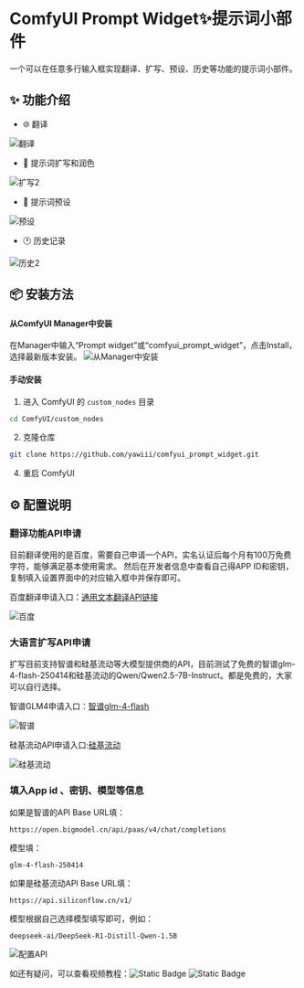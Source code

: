 # ComfyUI Prompt Widget✨提示词小部件


一个可以在任意多行输入框实现翻译、扩写、预设、历史等功能的提示词小部件。

## ✨ 功能介绍

- 🌐 翻译  

![翻译](https://github.com/user-attachments/assets/25767da7-42bf-47a4-aba0-95db9285a4bf)  

  
- 💫 提示词扩写和润色  

![扩写2](https://github.com/user-attachments/assets/942f3acc-8d4d-4e79-a7da-8e389f3d8437)


  
- 📒 提示词预设  

![预设](https://github.com/user-attachments/assets/65becfc3-ddc7-4ab5-946f-12a47cafa4b6)  

- 🕐 历史记录  

![历史2](https://github.com/user-attachments/assets/e20b60a7-4756-4a54-b6a2-c6253c28bfa0)



## 📦 安装方法

#### 从ComfyUI Manager中安装
在Manager中输入“Prompt widget”或“comfyui_prompt_widget”，点击Install，选择最新版本安装。
![从Manager中安装](https://github.com/user-attachments/assets/2c357c5a-ecf2-45ea-8eb0-f76ee975ea6c)



#### 手动安装

1. 进入 ComfyUI 的 `custom_nodes` 目录
```bash
cd ComfyUI/custom_nodes
```

2. 克隆仓库
```bash
git clone https://github.com/yawiii/comfyui_prompt_widget.git
```


4. 重启 ComfyUI

## ⚙️ 配置说明

### 翻译功能API申请
目前翻译使用的是百度，需要自己申请一个API，实名认证后每个月有100万免费字符，能够满足基本使用需求。 然后在开发者信息中查看自己得APP ID和密钥，复制填入设置界面中的对应输入框中并保存即可。   

百度翻译申请入口：[通用文本翻译API链接](https://fanyi-api.baidu.com/product/11)   


![百度](https://github.com/user-attachments/assets/f3fe2d2d-9507-4bff-887e-003f2e13a19c)


### 大语言扩写API申请
扩写目前支持智谱和硅基流动等大模型提供商的API，目前测试了免费的智谱glm-4-flash-250414和硅基流动的Qwen/Qwen2.5-7B-Instruct。都是免费的，大家可以自行选择。 

智谱GLM4申请入口：[智谱glm-4-flash](https://open.bigmodel.cn/dev/activities/free/glm-4-flash)  


![智谱](https://github.com/user-attachments/assets/d6eb29c0-8624-4bf2-96c4-33e99d096202)


硅基流动API申请入口:[硅基流动](https://cloud.siliconflow.cn/models)

![硅基流动](https://github.com/user-attachments/assets/a4cc680a-9c36-4d9e-80be-7b09f5c05842)


### 填入App id 、密钥、模型等信息
如果是智谱的API Base URL填：
```
https://open.bigmodel.cn/api/paas/v4/chat/completions
```
模型填：
```
glm-4-flash-250414
```

如果是硅基流动API Base URL填：
```
https://api.siliconflow.cn/v1/
```
模型根据自己选择模型填写即可，例如：
```
deepseek-ai/DeepSeek-R1-Distill-Qwen-1.5B
```


![配置API](https://github.com/user-attachments/assets/37fe0562-6273-48ff-9ee1-13dbab9e3d1f)


如还有疑问，可以查看视频教程：![Static Badge](https://img.shields.io/badge/B%E7%AB%99-%E4%BD%BF%E7%94%A8%E8%AF%B4%E6%98%8E-blue?style=flat&logo=bilibili&logoColor=%2300A5DC&labelColor=%23FFFFFF&link=https%3A%2F%2Fgithub.com%2Fyawiii%2Fcomfyui_prompt_widget)
![Static Badge](https://img.shields.io/badge/%E6%8A%96%E9%9F%B3-%E4%BD%BF%E7%94%A8%E8%AF%B4%E6%98%8E-blue?style=flat&logo=TikTok&logoColor=%2324292E&labelColor=%23FFFFFF&link=https%3A%2F%2Fgithub.com%2Fyawiii%2Fcomfyui_prompt_widget)


